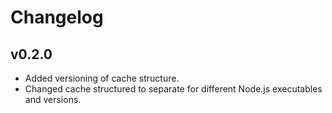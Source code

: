 # Changelog

## v0.2.0

- Added versioning of cache structure.
- Changed cache structured to separate for different Node.js executables and versions.
